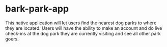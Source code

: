 # bark-park-app
This native application will let users find the nearest dog parks to where they are located. Users will have the ability to make an account and do live check-ins at the dog park they are currently visiting and see all other park goers.

